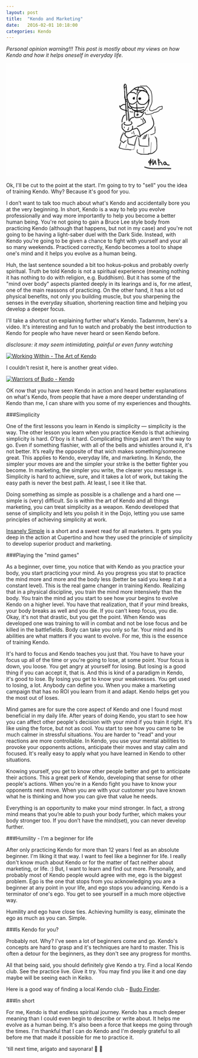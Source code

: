 ```yaml
---
layout: post
title:  "Kendo and Marketing"
date:   2016-02-01 10:18:00
categories: Kendo
---
```



*Personal opinion warning!!! This post is mostly about my views on how Kendo and how it helps oneself in everyday life.*

![Kendoka Fiko](./assets/images/kendo.png)

Ok, I'll be cut to the point at the start. I'm going to try to "sell" you the idea of training Kendo. Why? Because it's good for you.

I don’t want to talk too much about what's Kendo and accidentally bore you at the very beginning. In short, Kendo is a way to help you evolve professionally and way more importantly to help you become a better human being. You're not going to gain a Bruce Lee style body from practicing Kendo (although that happens, but not in my case) and you're not going to be having a light-saber duel with the Dark Side. Instead, with Kendo you're going to be given a chance to fight with yourself and your all so many weekends. Practiced correctly, Kendo becomes a tool to shape one's mind and it helps you evolve as a human being.

Huh, the last sentence sounded a bit too hokus-pokus and probably overly spiritual. Truth be told Kendo is not a spiritual experience (meaning nothing it has nothing to do with religion, e.g. Buddhism). But it has some of the "mind over body" aspects planted deeply in its learings and is, for me atlest, one of the main reassons of practicing. On the other hand, it has a lot od physical benefits, not only you building muscle, but you sharpening the senses in the everyday situation, shortening reaction time and helping you develop a deeper focus.

I'll take a shortcut on explaining further what's Kendo. Tadammm, here's a video. It's interesting and fun to watch and probably the best introduction to Kendo for people who have never heard or seen Kendo before.

*disclosure: it may seem intimidating, painful or even funny watching*

[![Working Within - The Art of Kendo](<img src="/assets/images/kendo-marketing/kendo1.png"/>)](https://youtu.be/4DvmVFd5Jb8 "Working Within - The Art of Kendo")

I couldn't resist it, here is another great video.

[![Warriors of Budo - Kendo](<img src="/assets/images/kendo-marketing/kendo1.png"/>)](https://youtu.be/ueD5jaJQBiQ "Warriors of Budo - Kendo")

OK now that you have seen Kendo in action and heard better explanations on what's Kendo, from people that have a more deeper understanding of Kendo than me, I can share with you some of my experiences and thoughts.

###Simplicity

One of the first lessons you learn in Kendo is simplicity — simplicity is the way. The other lesson you learn when you practice Kendo is that achieving simplicity is hard. O'boy is it hard. Complicating things just aren't the way to go. Even if something flashier, with all of the bells and whistles around it, it's not better. It’s really the opposite of that wich makes something/someone great. This applies to Kendo, everyday life, and marketing. In Kendo, the simpler your moves are and the simpler your strike is the better fighter you become. In marketing, the simpler you write, the clearer you message is. Simplicity is hard to achieve, sure, and it takes a lot of work, but taking the easy path is never the best path. At least, I see it like that.

Doing something as simple as possible is a challenge and a hard one — simple is (very) difficult. So is within the art of Kendo and all things marketing, you can treat simplicity as a weapon. Kendo developed that sense of simplicity and lets you polish it in the Dojo, letting you use same principles of achieving simplicity at work.

[Insanely Simple](http://www.amazon.co.uk/Insanely-Simple-Obsession-Drives-Success/dp/067092119X) is a short and a sweet read for all marketers. It gets you deep in the action at Cupertino and how they used the principle of simplicity to develop superior product and marketing.

###Playing the "mind games"

As a beginner, over time, you notice that with Kendo as you practice your body, you start practicing your mind. As you progress you stat to practice the mind more and more and the body less (better be said you keep it at a constant level). This is the real game changer in training Kendo. Realizing that in a physical discipline, you train the mind more intensively than the body. You train the mind ad you start to see how your begins to evolve Kendo on a higher level. You have that realization, that if your mind breaks, your body breaks as well and you die. If you can’t keep focus, you die. Okay, it's not that drastic, but you get the point. When Kendo was developed one was training to will in combat and not be lose focus and be killed in the battlefields. Body can take you only so far. Your mind and its abilities are what matters if you want to evolve. For me, this is the essence of training Kendo.

It's hard to focus and Kendo teaches you just that. You have to have your focus up all of the time or you're going to lose, at some point. Your focus is down, you loose. You get angry at yourself for losing. But losing is a good thing if you can accept it, that is. And this is kind of a paradigm in Kendo, it's good to lose. By losing you get to know your weaknesses. You get used to losing, a lot. Anybody can define you. When you make a marketing campaign that has no ROI you learn from it and adapt. Kendo helps get you the most out of loses.

Mind games are for sure the core aspect of Kendo and one I found most beneficial in my daily life. After years of doing Kendo, you start to see how you can affect other people's decision with your mind if you train it right. It's like using the force, but not as cool. You start to see how you came to be much calmer in stressful situations. You are harder to "read" and your reactions are more controllable. In Kendo, you use your mental abilities to provoke your opponents actions, anticipate their moves and stay calm and focused. It's really easy to apply what you have learned in Kendo to other situations.

Knowing yourself, you get to know other people better and get to anticipate their actions. This a great perk of Kendo, developing that sense for other people's actions. When you're in a Kendo fight you have to know your opponents next move. When you are with your customer you have known what he is thinking and how you can give that value he needs.

Everything is an opportunity to make your mind stronger. In fact, a strong mind means that you’re able to push your body further, which makes your body stronger too. If you don’t have the mind(set), you can never develop further.

###Humility - I'm a beginner for life

After only practicing Kendo for more than 12 years I feel as an absolute beginner. I'm liking it that way. I want to feel like a beginner for life. I really don't know much about Kendo or for the matter of fact neither about marketing, or life. :) But, I want to learn and find out more. Personally, and probably most of Kendo people would agree with me, ego is the biggest problem. Ego is the one that stops from you acknowledging you are a beginner at any point in your life, and ego stops you advancing. Kendo is a terminator of one's ego. You get to see yourself in a much more objective way.

Humility and ego have close ties. Achieving humility is easy, eliminate the ego as much as you can. Simple.

###Is Kendo for you?

Probably not. Why? I've seen a lot of beginners come and go. Kendo's concepts are hard to grasp and it's techniques are hard to master. This is often a detour for the beginners, as they don't see any progress for months.

All that being said, you should definitely give Kendo a try. Find a local Kendo club. See the practice live. Give it try. You may find you like it and one day maybe will be seeing each in Keiko.

Here is a good way of finding a local Kendo club - [Budo Finder](https://budofinder.com/events/kendo-event/?etype=upcoming).

###In short  

For me, Kendo is that endless spiritual journey. Kendo has a much deeper meaning than I could even begin to describe or write about. It helps me evolve as a human being. It's also been a force that keeps me going through the times. I'm thankful that I can do Kendo and I'm deeply grateful to all before me that made it possible for me to practice it.


'till next time,
arigato and sayonara! 🎌 🌊
